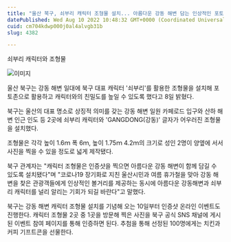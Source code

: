 ```yaml
---
title: "울산 북구, 쇠부리 캐릭터 조형물 설치... 아름다운 강동 해변 담는 인상적인 포토존 제공"
datePublished: Wed Aug 10 2022 10:48:32 GMT+0000 (Coordinated Universal Time)
cuid: cm704kdwp000j0al4alvgb31b
slug: 4382

---
```



쇠부리 캐릭터와 조형물

![이미지](https://cdn.hashnode.com/res/hashnode/image/upload/v1739256754165/30721a53-b30f-42a6-a146-d360767fa3f2.jpeg)

울산 북구는 강동 해변 일대에 북구 대표 캐릭터 '쇠부리'를 활용한 조형물을 설치해 포토존으로 활용하고 캐릭터와의 친밀도를 높일 수 있도록 했다고 8일 밝혔다.

북구는 울산의 대표 명소로 상징적 의미를 갖는 강동 해변 일원 카페로드 입구와 산하 해변 인근 인도 등 2곳에 쇠부리 캐릭터와 'GANGDONG(강동)' 글자가 어우러진 조형물을 설치했다.

조형물은 각각 높이 1.6ｍ 폭 6ｍ, 높이 1.75ｍ 4.2ｍ의 크기로 성인 2명이 양옆에 서서 사진을 찍을 수 있을 정도로 넓게 제작됐다.

북구 관계자는 "캐릭터 조형물은 인증샷을 찍으면 아름다운 강동 해변이 함께 담길 수 있도록 설치됐다"며 "코로나19 장기화로 지친 울산시민과 여름 휴가철을 맞아 강동 해변을 찾은 관광객들에게 인상적인 볼거리를 제공하는 동시에 아름다운 강동해변과 쇠부리 캐릭터를 널리 알리는 기회가 되길 바란다"고 말했다.

북구는 강동 해변 캐릭터 조형물 설치를 기념해 오는 10일부터 인증샷 온라인 이벤트도 진행한다. 캐릭터 조형물 2곳 중 1곳을 방문해 찍은 사진을 북구 공식 SNS 채널에 게시된 이벤트 참여 페이지를 통해 인증하면 된다. 추첨을 통해 선정된 100명에게는 치킨과 커피 기프트콘을 선물한다.